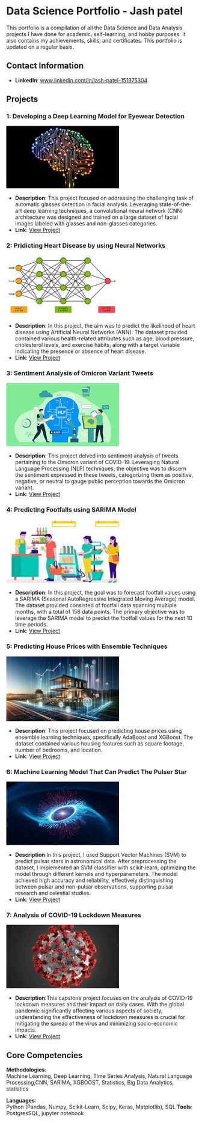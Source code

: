 # Data Science Portfolio - Jash patel

This portfolio is a compilation of all the Data Science and Data Analysis projects I have done for academic, self-learning, and hobby purposes. It also contains my achievements, skills, and certificates. This portfolio is updated on a regular basis.

## Contact Information
- **LinkedIn**: www.linkedin.com/in/jash-patel-151975304

## Projects







### 1: Developing a Deep Learning Model for Eyewear Detection
![Footfall Prediction](https://github.com/jash7-git/Portfolio/blob/main/images/1.jpg)
- **Description**: This project focused on addressing the challenging task of automatic glasses detection in facial analysis. Leveraging state-of-the-art deep learning techniques, a convolutional neural network (CNN) architecture was designed and trained on a large dataset of facial images labeled with glasses and non-glasses categories.
- **Link**: [View Project](https://github.com/jash7-git/Portfolio/tree/main/Developing%20a%20Deep%20Learning%20Model%20for%20Eyewear%20Detection)



### 2: Pridicting Heart Disease by using Neural Networks
![Footfall Prediction](https://github.com/jash7-git/Portfolio/blob/main/images/2.png)
- **Description**: In this project, the aim was to predict the likelihood of heart disease using Artificial Neural Networks (ANN). The dataset provided contained various health-related attributes such as age, blood pressure, cholesterol levels, and exercise habits, along with a target variable indicating the presence or absence of heart disease.
- **Link**: [View Project](https://github.com/jash7-git/Portfolio/tree/main/Pridicting%20Heart%20Disease%20by%20using%20Neural%20Networks)



### 3: Sentiment Analysis of Omicron Variant Tweets
![Footfall Prediction](https://github.com/jash7-git/Portfolio/blob/main/images/3.jpg)
- **Description**: This project delved into sentiment analysis of tweets pertaining to the Omicron variant of COVID-19. Leveraging Natural Language Processing (NLP) techniques, the objective was to discern the sentiment expressed in these tweets, categorizing them as positive, negative, or neutral to gauge public perception towards the Omicron variant.
- **Link**: [View Project](https://github.com/jash7-git/Portfolio/tree/main/Sentiment%20Analysis%20of%20Omicron%20Variant%20Tweets)



### 4: Predicting Footfalls using SARIMA Model
![Footfall Prediction](https://github.com/jash7-git/Portfolio/blob/main/images/4.jpg)
- **Description**: In this project, the goal was to forecast footfall values using a SARIMA (Seasonal AutoRegressive Integrated Moving Average) model. The dataset provided consisted of footfall data spanning multiple months, with a total of 158 data points. The primary objective was to leverage the SARIMA model to predict the footfall values for the next 10 time periods.
- **Link**: [View Project](https://github.com/jash7-git/Portfolio/tree/main/Predicting%20Footfalls%20using%20SARIMA%20Model)



### 5: Predicting House Prices with Ensemble Techniques
![Footfall Prediction](https://github.com/jash7-git/Portfolio/blob/main/images/5.jpg)
- **Description**: This project focused on predicting house prices using ensemble learning techniques, specifically AdaBoost and XGBoost. The dataset contained various housing features such as square footage, number of bedrooms, and location.
- **Link**: [View Project](https://github.com/jash7-git/Portfolio/tree/main/Predicting%20House%20Prices%20with%20Ensemble%20Techniques)



### 6: Machine Learning Model That Can Predict The Pulser Star
![Footfall Prediction](https://github.com/jash7-git/Portfolio/blob/main/images/6.jpg)
- **Description**:In this project, I used Support Vector Machines (SVM) to predict pulsar stars in astronomical data. After preprocessing the dataset, I implemented an SVM classifier with scikit-learn, optimizing the model through different kernels and hyperparameters. The model achieved high accuracy and reliability, effectively distinguishing between pulsar and non-pulsar observations, supporting pulsar research and celestial studies.
- **Link**: [View Project](https://github.com/jash7-git/Portfolio/tree/main/Machine%20Learning%20Model%20That%20Can%20Predict%20The%20Pulser%20Star)



### 7: Analysis of COVID-19 Lockdown Measures
![Footfall Prediction](https://github.com/jash7-git/Portfolio/blob/main/images/7.jpg)
- **Description**:This capstone project focuses on the analysis of COVID-19 lockdown measures and their impact on daily cases. With the global pandemic significantly affecting various aspects of society, understanding the effectiveness of lockdown measures is crucial for mitigating the spread of the virus and minimizing socio-economic impacts.
- **Link**: [View Project](https://github.com/jash7-git/Portfolio/tree/main/Analysis%20of%20COVID-19%20Lockdown%20Measures)

## Core Competencies

**Methodologies**:  
Machine Learning, Deep Learning, Time Series Analysis, Natural Language Processing,CNN, SARIMA, XGBOOST, Statistics, Big Data Analytics, statistics

**Languages**:  
Python (Pandas, Numpy, Scikit-Learn, Scipy, Keras, Matplotlib), SQL
**Tools**:  
PostgresSQL, jupyter notebook
